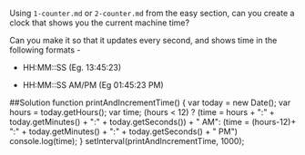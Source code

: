 Using `1-counter.md` or `2-counter.md` from the easy section, can you create a
clock that shows you the current machine time?

Can you make it so that it updates every second, and shows time in the following formats - 

 - HH:MM::SS (Eg. 13:45:23)

 - HH:MM::SS AM/PM (Eg 01:45:23 PM)


##Solution
function printAndIncrementTime()
{
  var today = new Date();
  var hours = today.getHours();
  var time;
  (hours < 12) ? (time = hours + ":" + today.getMinutes() + ":" + today.getSeconds()) + " AM":  (time = (hours-12)+ ":" + today.getMinutes() + ":" + today.getSeconds() + " PM")
console.log(time);
}
setInterval(printAndIncrementTime, 1000);
